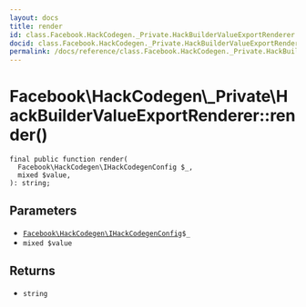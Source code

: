 ```yaml
---
layout: docs
title: render
id: class.Facebook.HackCodegen._Private.HackBuilderValueExportRenderer.render
docid: class.Facebook.HackCodegen._Private.HackBuilderValueExportRenderer.render
permalink: /docs/reference/class.Facebook.HackCodegen._Private.HackBuilderValueExportRenderer.render.md
---
```

# Facebook\\HackCodegen\\_Private\\HackBuilderValueExportRenderer::render()




``` Hack
final public function render(
  Facebook\HackCodegen\IHackCodegenConfig $_,
  mixed $value,
): string;
```




## Parameters




+ [` Facebook\HackCodegen\IHackCodegenConfig `](<interface.Facebook.HackCodegen.IHackCodegenConfig.md>)`` $_ ``
+ ` mixed $value `




## Returns




* ` string `